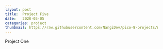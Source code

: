 ```yaml
---
layout: post
title:  Project Five
date:   2020-05-05
categories: project
thumbnail: https://raw.githubusercontent.com/NangiDev/pico-8-projects/master/gifs/ninja.gif
---
```

Project One 